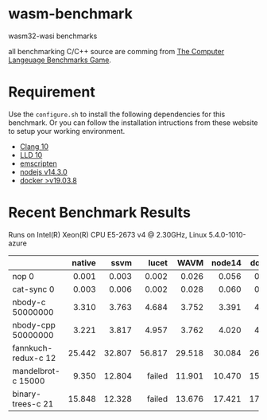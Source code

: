 # wasm-benchmark

wasm32-wasi benchmarks

all benchmarking C/C++ source are comming from [The Computer Langeuage Benchmarks Game](https://benchmarksgame-team.pages.debian.net/benchmarksgame/index.html).

# Requirement

Use the `configure.sh` to install the following dependencies for this benchmark.
Or you can follow the installation intructions from these website to setup your working environment.

* [Clang 10](https://clang.llvm.org/)
* [LLD 10](https://lld.llvm.org/)
* [emscripten](https://github.com/emscripten-core/emsdk)
* [nodejs v14.3.0](https://nodejs.org/en/)
* [docker >v19.03.8](https://www.docker.com/)

# Recent Benchmark Results

Runs on Intel(R) Xeon(R) CPU E5-2673 v4 @ 2.30GHz, Linux 5.4.0-1010-azure

|                     | native |  ssvm  |  lucet |  WAVM  | node14 | docker |
| ------------------- | -----: | -----: | -----: | -----: | -----: | -----: |
| nop 0               |  0.001 |  0.003 |  0.002 |  0.026 |  0.056 |  0.881 |
| cat-sync 0          |  0.003 |  0.006 |  0.002 |  0.028 |  0.060 |  0.806 |
| nbody-c 50000000    |  3.310 |  3.763 |  4.684 |  3.752 |  3.391 |  4.083 |
| nbody-cpp 50000000  |  3.221 |  3.817 |  4.957 |  3.762 |  4.020 |  4.029 |
| fannkuch-redux-c 12 | 25.442 | 32.807 | 56.817 | 29.518 | 30.084 | 26.118 |
| mandelbrot-c 15000  |  9.350 | 12.804 | failed | 11.901 | 10.470 | 15.574 |
| binary-trees-c 21   | 15.848 | 12.328 | failed | 13.676 | 17.421 | 17.552 |
